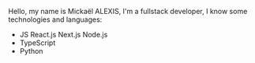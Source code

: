 Hello, my name is Mickaël ALEXIS, I'm a fullstack developer, I know some technologies and languages:
- JS React.js Next.js Node.js
- TypeScript
- Python